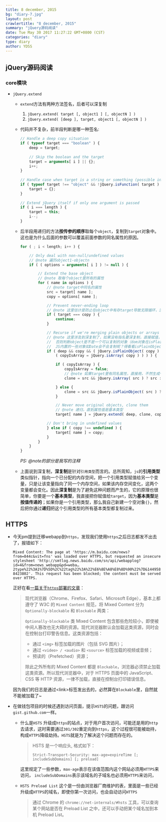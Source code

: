 ```yaml
---
title: 8 december, 2015
bg: "diary-7.jpg"
layout: post
crawlertitle: "8 december, 2015"
summary: "jQuery源码阅读"
date: Tue May 30 2017 11:27:22 GMT+0800 (CST)
categories: "diary"
type: diary
author: YDSS
---
```


## jQuery源码阅读

### core模块

- `jQuery.extend`

	- `extend`方法有两种方法签名，后者可以深复制
		1. `jQuery.extend( target [, object1 ] [, objectN ] )`
		2. `jQuery.extend( [deep ], target, object1 [, objectN ] )`
	
	- 代码并不复杂，前半段判断是哪一种签名:
	
		```js
		// Handle a deep copy situation
		if ( typeof target === "boolean" ) {
			deep = target;
			
			// Skip the boolean and the target
			target = arguments[ i ] || {};
			i++;
		}
			
		// Handle case when target is a string or something (possible in deep copy)
		if ( typeof target !== "object" && !jQuery.isFunction( target ) ) {
			target = {};
		}
			
		// Extend jQuery itself if only one argument is passed
		if ( i === length ) {
			target = this;
			i--;
		}
		```
	
	- 后半段用递归的方法**按传参的顺序**取每个`object`，复制到`target`对象中。这也是为什么后面的参数可以覆盖前面参数的同名属性的原因。

		```js
		for ( ; i < length; i++ ) {
	
			// Only deal with non-null/undefined values
			// @note 遍历object1-objectn
			if ( ( options = arguments[ i ] ) != null ) {
	
				// Extend the base object
				// @note 取每个object里所有的属性
				for ( name in options ) {
					// @note target中同名的属性
					src = target[ name ];
					copy = options[ name ];
	
					// Prevent never-ending loop
					// @note 这里估计是防止在object中有存target导致无限循环，没试过~
					if ( target === copy ) {
						continue;
					}
	
					// Recurse if we're merging plain objects or arrays
					// @note 这里涉及到深复制了，如果没有指名要深复制，直接赋值，
					// 	否则判断object是不是一个可以复制的对象（dom对象在isPlainObject中就被过滤掉了）
					//  JS内置的一些对象如Date会不会复制呢？得看看isPlainObject怎么写的，估计不行
					if ( deep && copy && ( jQuery.isPlainObject( copy ) ||
						( copyIsArray = jQuery.isArray( copy ) ) ) ) {
	
						if ( copyIsArray ) {
							copyIsArray = false;
							// @note 如果target里有同名属性，直接用，不然生成一个新的[]，下面object类似
							clone = src && jQuery.isArray( src ) ? src : [];
	
						} else {
							clone = src && jQuery.isPlainObject( src ) ? src : {};
						}
	
						// Never move original objects, clone them
						// @note 递归，直到属性值是基本类型
						target[ name ] = jQuery.extend( deep, clone, copy );
	
					// Don't bring in undefined values
					} else if ( copy !== undefined ) {
						target[ name ] = copy;
					}
				}
			}
		}
		```
		*PS: @note的部分是我写的注释*
	
	- 上面说到深复制，**深复制**是针对`引用类型`而言的。总所周知，`js`的**引用类型**类似指针，指向一个已分配的内存空间，把一个引用类型赋值给另一个变量，只是让该变量指向了同一个内存空间，如果该内存空间变化，这两个变量都会变化。因此**深复制**是为了避免这种问题而产生的，它的原理也很简单，你要是一个**基本类型**，我直接把你赋值给`target`，因为**基本类型**是**按值传递的**；如果你是一个引用类型，那么我自己新建一个空对象`{}`，然后把你通过**递归**把这个引用类型的所有基本类型都复制过来。

## HTTPS

- 今天pm提到迁移webapp到`https`，发现我们使用`https`之后日志都发不出去了，报错如下：

	`Mixed Content: The page at 'https://m.baidu.com/news?from=844c&vit=fns' was loaded over HTTPS, but requested an insecure stylesheet 'http://smtlog.news.baidu.com/sn/api/webapplog?id=4&from=news_webapp&pd=weba…2type%22%3A1%7D%5D%2C%22tag%22%3A%22%E6%8E%A8%E8%8D%90%22%7D&1449588423802'. This request has been blocked; the content must be served over HTTPS.`
	
	正好在看[一篇关于`https`部署的文章](https://imququ.com/post/sth-about-switch-to-https.html)：
	
	> 现代浏览器（Chrome、Firefox、Safari、Microsoft Edge），基本上都遵守了 W3C 的 `Mixed Content` 规范，将 Mixed Content 分为 `Optionally-blockable` 和 `Blockable` 两类：
	> 
	> `Optionally-blockable` 类 Mixed Content 包含那些危险较小，即使被中间人篡改也无大碍的资源。现代浏览器默认会加载这类资源，同时会在控制台打印警告信息。这类资源包括：
	> 
	> - 通过 `<img>` 标签加载的图片（包括 SVG 图片）；
	> - 通过 `<video> / <audio>` 和 `<source>` 标签加载的视频或音频；
	> - 预读的（Prefetched）资源；
	> 
	> 除此之外所有的 Mixed Content 都是 `Blockable`，浏览器必须禁止加载这类资源。所以现代浏览器中，对于 HTTPS 页面中的 JavaScript、CSS 等 HTTP 资源，一律不加载，直接在控制台打印错误信息。
	
	因为我们的日志是通过\<link\>标签发出去的，必然算在`Blockable`里，自然就不能被加载了~

- 在做钱包项目的时候还遇到访问页面，提示`HSTS`的问题，跟访问`gist.github.com`一样。
	- 什么是`HSTS` 升级成`https`的站点，对于用户首次访问，可能还是用的`http`去请求，这时需要通过`301/302`重定向到`https`，这个过程很可能被劫持，构成`HTTPS`降级劫持。`HSTS`就是为了解决这个问题而存在的。

		> HSTS 是一个响应头, 格式如下：
		> 
		> `Strict-Transport-Security: max-age=expireTime [; includeSubDomains] [; preload]`
		
		这里规定了一些参数，`max-age`表示在该值范围内这个网站必须用`HTTPS`来访问，
		`includeSubDomains`表示该域名的子域名也必须用`HTTPS`来访问，
	- `HSTS Preload List` 这个是一份由浏览器厂商维护的表，里面是一些已经升级成`HTTPS`的域名，即使你第一次访问，也会自动访问`HTTPS`

		> 通过 Chrome 的 `chrome://net-internals/#hsts` 工具，可以查询某个网站是否在 Preload List 之中，还可以手动把某个域名加到本机 Preload List。
		

	